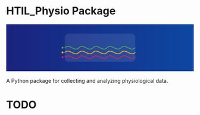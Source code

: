 # HTIL_Physio Package

![EEG Signal Banner](docs/eeg_signal.svg)


A Python package for collecting and analyzing physiological data.


# TODO

